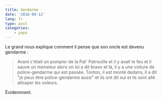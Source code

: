 ```yaml
---
title: Gendarme
date: '2016-09-12'
lang: fr
type: post
categories:
    - papa
---
```


Le grand nous explique comment il pense que son oncle est devenu gendarme :

> Avant c'était un pompier de la Pat' Patrouille et il y avait le feu et il sauve un monsieur alors on lui a dit bravo et là, il y a une voiture de police-gendarme qui est passée. Tonton, il est monté dedans, il a dit "je peux être police-gendarme aussi" et ils ont dit oui et ils sont allé attraper les voleurs.

Évidemment.